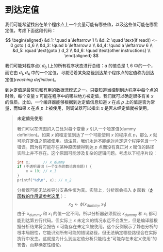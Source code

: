 # 到达定值

我们可能希望找出在某个程序点上一个变量可能有哪些值，以及这些值可能在哪里定值。考虑下面这段代码：

$$
\begin{aligned}
&d_1: \quad a \leftarrow 1 \\
&d_2: \quad \text{if read() <= 0 goto } d_6 \\
&d_3: \quad b \leftarrow a \\
&d_4: \quad a \leftarrow 6 \\
&d_5: \quad \text{goto } d_2 \\
&d_6: \quad \text{other instructions} \\
\end{aligned}
$$

我们可能对程序点( $d_6$ )上的所有程序状态进行总结：$a$ 的值总是 ${1, 6}$ 中的一个，而它由 ${d_1, d_4}$ 中的一个定值。*可能*沿着某条路径到达某个程序点的定值称为到达定值(*reaching definition*)。

到达定值是最常见和有用的数据流模式之一。只要知道当控制到达程序中每个点的时候，每个变量 $x$ 可能在程序中的哪些地方被定值，我们就可以确定很多有关 $x$ 的性质。比如，一个编译器能够根据到达定值信息知道 $x$ 在点 $p$ 上的值是否为常量，而如果 $x$ 在点 $p$ 上被使用，则调试器可以指出 $x$ 是否未经定值就被使用。

>   **未定值先使用**
>
>   我们可以在流图的入口处对每个变量 $x$ 引入一个哑定值(dummy definition)。如果 $x$ 的哑定值到达了一个可能使用 $x$ 的程序点 $p$，那么 $x$ 就可能在定值之前被使用。请注意，我们永远不能绝对肯定这个程序包含一个错误。因为有可能存在某种原因使得到达 $p$ 点而没有真正对 $x$ 赋值的路径实际上并不存在。这个原因可能涉及复杂的逻辑问题。考虑以下程序片段：
>
>   ```c
>   int x;		// x_dummy
>   if (不透明谓词（一个复杂的数论真命题）) {
>       x = 10; // x_1
>   }
>   printf("%d\n", x); // x_2
>   ```
>
>   分析器可能无法推导分支条件恒为真。实际上，分析器会插入 $\phi$ 函数（[$\phi$ 函数的作用请参考这里](../../basics/ssa/ssa.md) ）：
>   $$
>   x_2 \leftarrow \phi(x_{dummy}, x_1)
>   $$
>   由于 $x_{dummy}$ 和 $x_1$ 的值一定不同。所以分析器必须假设 $x_{dummy}$ 和 ${x_1}$ 都可能到达第五行代码。但实际上 $x$ 未定义的情况永远不会发生，但是编译器根据分析结果将会报告 $x$ 可能存在未定义被使用。这个反例展示了静态分析的根本局限性，它能识别所有可能的错误路径，但无法确定哪些路径会在实际执行中发生。这就是为什么到达定值分析只能给出“可能存在未定义使用”的警告，而非确定性结论。

